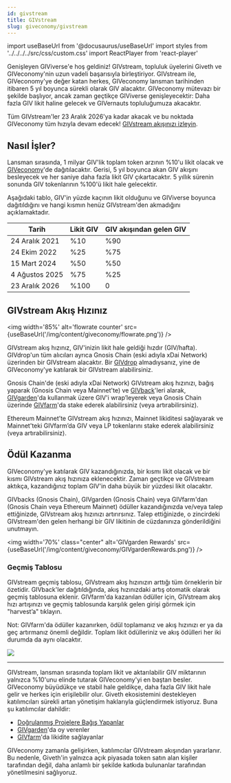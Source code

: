 ```yaml
---
id: givstream
title: GIVstream
slug: giveconomy/givstream
---
```

import useBaseUrl from '@docusaurus/useBaseUrl'
import styles from '../../../../src/css/custom.css'
import ReactPlayer from 'react-player'


Genişleyen GIViverse'e hoş geldiniz! GIVstream, topluluk üyelerini Giveth ve GIVeconomy'nin uzun vadeli başarısıyla birleştiriyor. GIVstream ile, GIVeconomy'ye değer katan herkes, GIVeconomy lansman tarihinden itibaren 5 yıl boyunca sürekli olarak GIV alacaktır. GIVeconomy mütevazı bir şekilde başlıyor, ancak zaman geçtikçe GIViverse genişleyecektir: Daha fazla GIV likit haline gelecek ve GIVernauts topluluğumuza akacaktır.

Tüm GIVstream'ler 23 Aralık 2026'ya kadar akacak ve bu noktada GIVeconomy tüm hızıyla devam edecek! [GIVstream akışınızı izleyin](https://giveth.io/givstream).

<ReactPlayer playing light='/video/givstream_thumbnail.png'  loop={true} controls url='/video/GIF_GIVETHiverse.mp4' />


## Nasıl İşler?

Lansman sırasında, 1 milyar GIV'lik toplam token arzının %10'u likit olacak ve [GIVeconomy](/tr/giveconomy/)'de dağıtılacaktır. Gerisi, 5 yıl boyunca akan GIV akışını besleyecek ve her saniye daha fazla likit GIV çıkartacaktır. 5 yıllık sürenin sonunda GIV tokenlarının %100'ü likit hale gelecektir.

Aşağıdaki tablo, GIV'in yüzde kaçının likit olduğunu ve GIViverse boyunca dağıtıldığını ve hangi kısmın henüz GIVstream'den akmadığını açıklamaktadır.



| Tarih | Likit GIV | GIV akışından gelen GIV |
| -------- | -------- | -------- |
| 24 Aralık 2021     | %10     | %90     |
| 24 Ekim 2022     | %25     | %75     |
| 15 Mart 2024     | %50     | %50     |
| 4 Ağustos 2025     | %75     | %25     |
| 23 Aralık 2026     | %100     | 0     |


## GIVstream Akış Hızınız

<img width='85%' alt='flowrate counter' src={useBaseUrl('/img/content/giveconomy/flowrate.png')} />

GIVstream akış hızınız, GIV'inizin likit hale geldiği hızdır (GIV/hafta). GIVdrop'un tüm alıcıları ayrıca Gnosis Chain (eski adıyla xDai Network) üzerinden bir GIVstream alacaktır. Bir [GIVdrop](/tr/giveconomy/givdrop) almadıysanız, yine de GIVeconomy'ye katılarak bir GIVstream alabilirsiniz.

Gnosis Chain'de (eski adıyla xDai Network) GIVstream akış hızınızı, bağış yaparak (Gnosis Chain veya Mainnet'te) ve [GIVback](https://giveth.io/givbacks)'leri alarak, [GIVgarden](https://giveth.io/givgarden)'da kullanmak üzere GIV'i wrap’leyerek veya Gnosis Chain üzerinde [GIVfarm](https://giveth.io/givfarm)'da stake ederek alabilirsiniz (veya artırabilirsiniz).

Ethereum Mainnet’te GIVstream akış hızınızı, Mainnet likiditesi sağlayarak ve Mainnet'teki GIVfarm’da GIV veya LP tokenlarını stake ederek alabilirsiniz (veya artırabilirsiniz).

## Ödül Kazanma

GIVeconomy'ye katılarak GIV kazandığınızda, bir kısmı likit olacak ve bir kısmı GIVstream akış hızınıza eklenecektir. Zaman geçtikçe ve GIVstream aktıkça, kazandığınız toplam GIV'in daha büyük bir yüzdesi likit olacaktır.

GIVbacks (Gnosis Chain), GIVgarden (Gnosis Chain) veya GIVfarm'dan (Gnosis Chain veya Ethereum Mainnet) ödüller kazandığınızda ve/veya talep ettiğinizde, GIVstream akış hızınızı artırırsınız. Talep ettiğinizde, o zincirdeki GIVstream'den gelen herhangi bir GIV likitinin de cüzdanınıza gönderildiğini unutmayın.

<img width='70%' class="center" alt='GIVgarden Rewards' src={useBaseUrl('/img/content/giveconomy/GIVgardenRewards.png')} />


### Geçmiş Tablosu

GIVstream geçmiş tablosu, GIVstream akış hızınızın arttığı tüm örneklerin bir özetidir. GIVback'ler dağıtıldığında, akış hızınızdaki artış otomatik olarak geçmiş tablosuna eklenir. GIVfarm'da kazanılan ödüller için, GIVstream akış hızı artışınızı ve geçmiş tablosunda karşılık gelen girişi görmek için "harvest’a" tıklayın.

Not: GIVfarm'da ödüller kazanırken, ödül toplamanız ve akış hızınızı er ya da geç artırmanız önemli değildir. Toplam likit ödülleriniz ve akış ödülleri her iki durumda da aynı olacaktır.

![](https://i.imgur.com/HT0N4qv.png)

---

GIVstream, lansman sırasında toplam likit ve aktarılabilir GIV miktarının yalnızca %10'unu elinde tutarak GIVeconomy'yi en baştan besler. GIVeconomy büyüdükçe ve stabil hale geldikçe, daha fazla GIV likit hale gelir ve herkes için erişilebilir olur. Giveth ekosistemini destekleyen katılımcıları sürekli artan yönetişim haklarıyla güçlendirmek istiyoruz. Buna şu katılımcılar dahildir:

* [Doğrulanmış Projelere Bağış Yapanlar](https://giveth.io/projects)
* [GIVgarden](https://giveth.io/givgarden)'da oy verenler
* [GIVfarm](https://giveth.io/givfarm)'da likidite sağlayanlar

GIVeconomy zamanla gelişirken, katılımcılar GIVstream akışından yararlanır. Bu nedenle, Giveth'in yalnızca açık piyasada token satın alan kişiler tarafından değil, daha anlamlı bir şekilde katkıda bulunanlar tarafından yönetilmesini sağlıyoruz.
